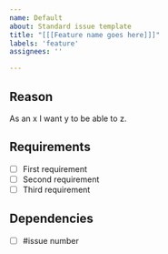 ```yaml
---
name: Default
about: Standard issue template
title: "[[[Feature name goes here]]]"
labels: 'feature'
assignees: ''

---
```


## Reason
As an x I want y to be able to z.

## Requirements
- [ ] First requirement
- [ ] Second requirement
- [ ] Third requirement

## Dependencies
- [ ] \#issue number
